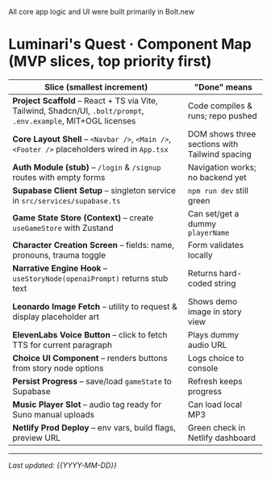 All core app logic and UI were built primarily in Bolt.new

# Luminari's Quest · Component Map (MVP slices, top priority first)

| Slice (smallest increment) | "Done" means |
|---------------------------|--------------|
| **Project Scaffold** – React + TS via Vite, Tailwind, Shadcn/UI, `.bolt/prompt`, `.env.example`, MIT+OGL licenses | Code compiles & runs; repo pushed |
| **Core Layout Shell** – `<Navbar />`, `<Main />`, `<Footer />` placeholders wired in `App.tsx` | DOM shows three sections with Tailwind spacing |
| **Auth Module (stub)** – `/login` & `/signup` routes with empty forms | Navigation works; no backend yet |
| **Supabase Client Setup** – singleton service in `src/services/supabase.ts` | `npm run dev` still green |
| **Game State Store (Context)** – create `useGameStore` with Zustand | Can set/get a dummy `playerName` |
| **Character Creation Screen** – fields: name, pronouns, trauma toggle | Form validates locally |
| **Narrative Engine Hook** – `useStoryNode(openaiPrompt)` returns stub text | Returns hard-coded string |
| **Leonardo Image Fetch** – utility to request & display placeholder art | Shows demo image in story view |
| **ElevenLabs Voice Button** – click to fetch TTS for current paragraph | Plays dummy audio URL |
| **Choice UI Component** – renders buttons from story node options | Logs choice to console |
| **Persist Progress** – save/load `gameState` to Supabase | Refresh keeps progress |
| **Music Player Slot** – audio tag ready for Suno manual uploads | Can load local MP3 |
| **Netlify Prod Deploy** – env vars, build flags, preview URL | Green check in Netlify dashboard |


---

_Last updated: {{YYYY-MM-DD}}_